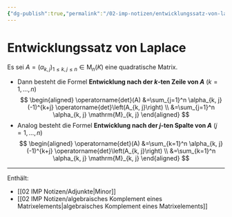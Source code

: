 ```yaml
---
{"dg-publish":true,"permalink":"/02-imp-notizen/entwicklungssatz-von-laplace/"}
---
```


# Entwicklungssatz von Laplace

Es sei $A=\left(\alpha_{k, j}\right)_{1 \leq k, j \leq n} \in \mathrm{M}_n(K)$ eine quadratische Matrix. 

- Dann besteht die Formel **Entwicklung nach der $k$-ten Zeile von $A$** $(k=1, \ldots, n)$
$$
\begin{aligned}
\operatorname{det}(A) &=\sum_{j=1}^n \alpha_{k, j}(-1)^{k+j} \operatorname{det}\left(A_{k, j}\right) \\
&=\sum_{j=1}^n \alpha_{k, j} \mathrm{M}_{k, j}
\end{aligned}
$$
- Analog besteht die Formel **Entwicklung nach der $j$-ten Spalte von $A$** $(j=1, \ldots, n)$
$$
\begin{aligned}
\operatorname{det}(A) &=\sum_{k=1}^n \alpha_{k, j}(-1)^{k+j} \operatorname{det}\left(A_{k, j}\right) \\
&=\sum_{k=1}^n \alpha_{k, j} \mathrm{M}_{k, j}
\end{aligned}
$$
___
Enthält: 
- [[02 IMP Notizen/Adjunkte|Minor]]
- [[02 IMP Notizen/algebraisches Komplement eines Matrixelements|algebraisches Komplement eines Matrixelements]]